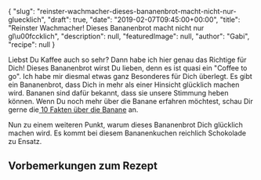 {
    "slug": "reinster-wachmacher-dieses-bananenbrot-macht-nicht-nur-gluecklich",
    "draft": true,
    "date": "2019-02-07T09:45:00+00:00",
    "title": "Reinster Wachmacher! Dieses Bananenbrot macht nicht nur gl\u00fccklich",
    "description": null,
    "featuredImage": null,
    "author": "Gabi",
    "recipe": null
}

Liebst Du Kaffee auch so sehr? Dann habe ich hier genau das Richtige für Dich! Dieses Bananenbrot wirst Du lieben, denn es ist quasi ein "Coffee to go". Ich habe mir diesmal etwas ganz Besonderes für Dich überlegt. Es gibt ein Bananenbrot, dass Dich in mehr als einer Hinsicht glücklich machen wird. Bananen sind dafür bekannt, dass sie unsere Stimmung heben können. Wenn Du noch mehr über die Banane erfahren möchtest, schau Dir gerne die[ 10 Fakten über die Banane](https://kochfokus.de/artikel/10-fakten-ueber-die-banane/ " 10 Fakten über die Banane") an.

Nun zu einem weiteren Punkt, warum dieses Bananenbrot Dich glücklich  machen wird. Es kommt bei diesem Bananenkuchen reichlich Schokolade zu Ensatz.

## Vorbemerkungen zum Rezept